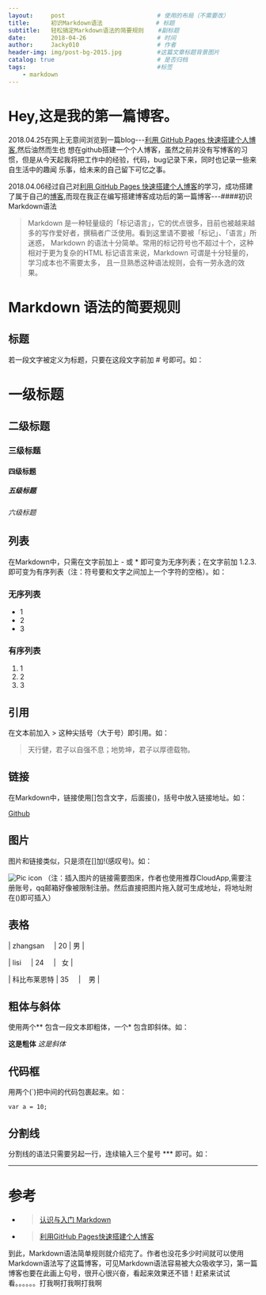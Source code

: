 ```yaml
---
layout:     post                          # 使用的布局（不需要改）
title:      初识Markdown语法               # 标题 
subtitle:   轻松搞定Markdown语法的简要规则    #副标题
date:       2018-04-26                    # 时间
author:     Jacky010                      # 作者
header-img: img/post-bg-2015.jpg          #这篇文章标题背景图片
catalog: true                             # 是否归档
tags:                                     #标签
    - markdown
---
```


# Hey,这是我的第一篇博客。
2018.04.25在网上无意间浏览到一篇blog---[利用 GitHub Pages 快速搭建个人博客](https://www.jianshu.com/p/e68fba58f75c),然后油然而生也
想在github搭建一个个人博客，虽然之前并没有写博客的习惯，但是从今天起我将把工作中的经验，代码，bug记录下来，同时也记录一些来自生活中的趣闻
乐事，给未来的自己留下可忆之事。

2018.04.06经过自己对[利用 GitHub Pages 快速搭建个人博客](https://www.jianshu.com/p/e68fba58f75c)的学习，成功搭建了属于自己的[博客](
https://jacky010.github.io/),而现在我正在编写搭建博客成功后的第一篇博客---####初识Markdown语法

> Markdown 是一种轻量级的「标记语言」，它的优点很多，目前也被越来越多的写作爱好者，撰稿者广泛使用。看到这里请不要被「标记」、「语言」所迷惑，
Markdown 的语法十分简单。常用的标记符号也不超过十个，这种相对于更为复杂的HTML 标记语言来说，Markdown 可谓是十分轻量的，学习成本也不需要太多，
且一旦熟悉这种语法规则，会有一劳永逸的效果。

# Markdown 语法的简要规则

## 标题
若一段文字被定义为标题，只要在这段文字前加 # 号即可。如：
# 一级标题
## 二级标题
### 三级标题
#### 四级标题
##### 五级标题
###### 六级标题

## 列表
在Markdown中，只需在文字前加上 - 或 * 即可变为无序列表；在文字前加 1.2.3. 即可变为有序列表（注：符号要和文字之间加上一个字符的空格）。如：
### 无序列表
* 1    
* 2        
* 3  

### 有序列表
1. 1
2. 2
3. 3

## 引用
在文本前加入 > 这种尖括号（大于号）即引用。如：
> 天行健，君子以自强不息；地势坤，君子以厚德载物。

## 链接
在Markdown中，链接使用[]包含文字，后面接()，括号中放入链接地址。如：

[Github](https://github.com/)

## 图片
图片和链接类似，只是须在[]加!(感叹号)。如：

![Pic icon](http://f.cl.ly/items/1Z262U402m2P3T3V1M1p/pic.jpg)
（注：插入图片的链接需要图床，作者也使用推荐CloudApp,需要注册账号，qq邮箱好像被限制注册。然后直接把图片拖入就可生成地址，将地址附在()即可插入）

## 表格

| zhangsan      | 20 | 男 |

	
| lisi      | 24      |   女 |

	
| 科比布莱恩特 | 35      |    男 |

## 粗体与斜体
使用两个** 包含一段文本即粗体，一个* 包含即斜体。如：

**这是粗体** *这是斜体*

## 代码框

用两个(`)把中间的代码包裹起来。如：

`var a = 10;`

## 分割线
分割线的语法只需要另起一行，连续输入三个星号 *** 即可。如： 

***

# 参考

* > [认识与入门 Markdown](https://sspai.com/post/25137)
* > [利用GitHub Pages快速搭建个人博客](https://www.jianshu.com/p/e68fba58f75c)

到此，Markdown语法简单规则就介绍完了。作者也没花多少时间就可以使用Markdown语法写了这篇博客，可见Markdown语法容易被大众吸收学习，第一篇博客也要在此画上句号，很开心很兴奋，看起来效果还不错！赶紧来试试看。。。。。。打我啊打我啊打我啊
